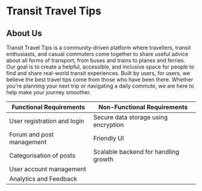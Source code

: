 # Transit Travel Tips

## About Us
Transit Travel Tips is a community-driven platform where travellers, transit enthusiasts, and casual commuters come together to share useful advice about all forms of transport, from buses and trains to planes and ferries. Our goal is to create a helpful, accessible, and inclusive space for people to find and share real-world transit experiences. Built by users, for users, we believe the best travel tips come from those who have been there. Whether you're planning your next trip or navigating a daily commute, we are here to help make your journey smoother.


| Functional Requirements | Non-Functional Requirements |
| ----------- | ----------- |
| User registration and login | Secure data storage using encryption |
| Forum and post management | Friendly UI |
| Categorisation of posts| Scalable backend for handling growth |
| User account management |
| Analytics and Feedback|